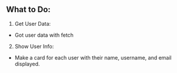 ## What to Do:

1. Get User Data:

- Got user data with fetch

2. Show User Info:

- Make a card for each user with their name, username, and email displayed.
